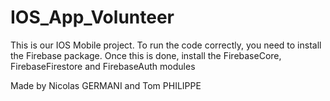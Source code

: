 # IOS_App_Volunteer
This is our IOS Mobile project.
To run the code correctly, you need to install the Firebase package. Once this is done, install the FirebaseCore, FirebaseFirestore and FirebaseAuth modules

Made by Nicolas GERMANI and Tom PHILIPPE
